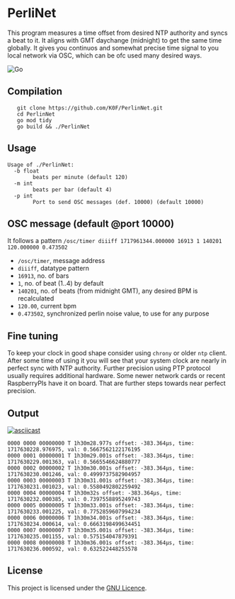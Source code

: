 # PerliNet

This program measures a time offset from desired NTP authority and syncs a beat to it.
It aligns with GMT daychange (midnight) to get the same time globally.
It gives you continuos and somewhat precise time signal to you local network via OSC,
which can be ofc used many desired ways.


![Go](https://github.com/k0f/PerlinNet/actions/workflows/go.yml/badge.svg)

## Compilation

```shell
   git clone https://github.com/K0F/PerlinNet.git
   cd PerlinNet
   go mod tidy
   go build && ./PerlinNet
   ```

## Usage

```shell
Usage of ./PerlinNet:
  -b float
    	beats per minute (default 120)
  -m int
    	beats per bar (default 4)
  -p int
    	Port to send OSC messages (def. 10000) (default 10000)
```


## OSC message (default @port 10000)

It follows a pattern `/osc/timer diiiff 1717961344.000000 16913 1 140201 120.000000 0.473502`

 - `/osc/timer`, message address
 - `diiiff`, datatype pattern
 - `16913`, no. of bars
 - `1`, no. of beat (1..4) by default
 - `140201`, no. of beats (from midnight GMT), any desired BPM is recalculated
 - `120.00`, current bpm
 - `0.473502`, synchronized perlin noise value, to use for any purpose


## Fine tuning

To keep your clock in good shape consider using `chrony` or older `ntp` client. After some time of using it you will see that your system clock are nearly in perfect sync with NTP authority. Further precision using PTP protocol usually requires additional hardware. Some newer network cards or recent RaspberryPIs have it on board. That are further steps towards near perfect precision.

## Output
[![asciicast](https://asciinema.org/a/663299.svg)](https://asciinema.org/a/663299)

```
0000 0000 00000000 T 1h30m28.977s offset: -383.364µs, time: 1717630228.976975, val: 0.5667562122176195
0000 0001 00000001 T 1h30m29.001s offset: -383.364µs, time: 1717630229.001363, val: 0.5665546624880777
0000 0002 00000002 T 1h30m30.001s offset: -383.364µs, time: 1717630230.001246, val: 0.4999737582904957
0000 0003 00000003 T 1h30m31.001s offset: -383.364µs, time: 1717630231.001023, val: 0.5580492802259492
0000 0004 00000004 T 1h30m32s offset: -383.364µs, time: 1717630232.000385, val: 0.7397558895249743
0000 0005 00000005 T 1h30m33.001s offset: -383.364µs, time: 1717630233.001225, val: 0.7752859607994234
0000 0006 00000006 T 1h30m34.001s offset: -383.364µs, time: 1717630234.000614, val: 0.6663198499634451
0000 0007 00000007 T 1h30m35.001s offset: -383.364µs, time: 1717630235.001155, val: 0.575154047879391
0000 0008 00000008 T 1h30m36.001s offset: -383.364µs, time: 1717630236.000592, val: 0.632522448253578
```



## License

This project is licensed under the [GNU Licence](LICENSE).
